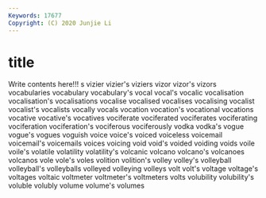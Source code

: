 ```yaml
---
Keywords: 17677
Copyright: (C) 2020 Junjie Li
---
```


# title

Write contents here!!!
s 
vizier 
vizier's 
viziers 
vizor 
vizor's
vizors 
vocabularies 
vocabulary 
vocabulary's 
vocal 
vocal's 
vocalic 
vocalisation 
vocalisation's 
vocalisations
vocalise 
vocalised 
vocalises 
vocalising 
vocalist 
vocalist's 
vocalists 
vocally 
vocals 
vocation
vocation's 
vocational 
vocations 
vocative 
vocative's 
vocatives 
vociferate 
vociferated 
vociferates 
vociferating
vociferation 
vociferation's 
vociferous 
vociferously 
vodka 
vodka's 
vogue 
vogue's 
vogues 
voguish
voice 
voice's 
voiced 
voiceless 
voicemail 
voicemail's 
voicemails 
voices 
voicing 
void
void's 
voided 
voiding 
voids 
voile 
voile's 
volatile 
volatility 
volatility's 
volcanic
volcano 
volcano's 
volcanoes 
volcanos 
vole 
vole's 
voles 
volition 
volition's 
volley
volley's 
volleyball 
volleyball's 
volleyballs 
volleyed 
volleying 
volleys 
volt 
volt's 
voltage
voltage's 
voltages 
voltaic 
voltmeter 
voltmeter's 
voltmeters 
volts 
volubility 
volubility's 
voluble
volubly 
volume 
volume's 
volumes 
